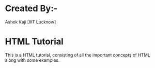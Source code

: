 # Created By:- 
Ashok Kaji [IIIT Lucknow]
 # HTML Tutorial 
 This is a HTML tutorial, consisting of all the important concepts of HTML along with some examples.

